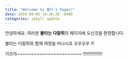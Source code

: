 ```yaml
---
title: "Welcome to 불다's Pages!"
date: 2019-09-05 14:26:28 -0400
categories: jekyll update
---
```


안녕하세요. 여러분 **불타는 다람쥐**의 페이지에 오신것을 환영합니다. 

불타는 다람쥐와 함께 여정을 떠나시죠 꼬우꼬우 !!!

가즈아~~~~~~~~~~~~~~~~~~~~~~~ !!!!!!!!!!!!!!!!


